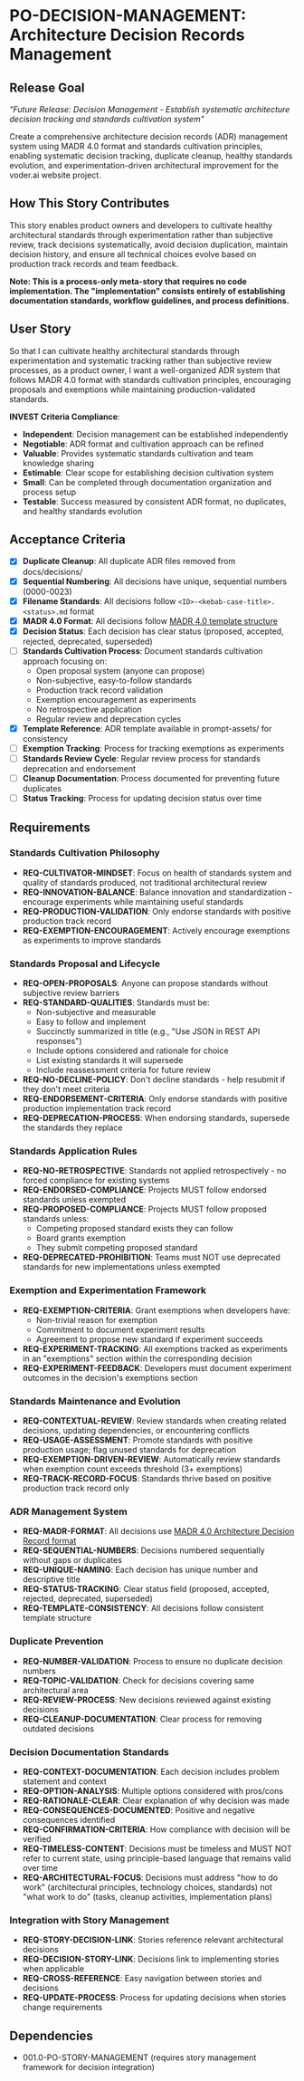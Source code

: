 # PO-DECISION-MANAGEMENT: Architecture Decision Records Management

## Release Goal

_"Future Release: Decision Management - Establish systematic architecture decision tracking and standards cultivation system"_

Create a comprehensive architecture decision records (ADR) management system using MADR 4.0 format and standards cultivation principles, enabling systematic decision tracking, duplicate cleanup, healthy standards evolution, and experimentation-driven architectural improvement for the voder.ai website project.

## How This Story Contributes

This story enables product owners and developers to cultivate healthy architectural standards through experimentation rather than subjective review, track decisions systematically, avoid decision duplication, maintain decision history, and ensure all technical choices evolve based on production track records and team feedback.

**Note: This is a process-only meta-story that requires no code implementation. The "implementation" consists entirely of establishing documentation standards, workflow guidelines, and process definitions.**

## User Story

So that I can cultivate healthy architectural standards through experimentation and systematic tracking rather than subjective review processes, as a product owner, I want a well-organized ADR system that follows MADR 4.0 format with standards cultivation principles, encouraging proposals and exemptions while maintaining production-validated standards.

**INVEST Criteria Compliance**:

- **Independent**: Decision management can be established independently
- **Negotiable**: ADR format and cultivation approach can be refined
- **Valuable**: Provides systematic standards cultivation and team knowledge sharing
- **Estimable**: Clear scope for establishing decision cultivation system
- **Small**: Can be completed through documentation organization and process setup
- **Testable**: Success measured by consistent ADR format, no duplicates, and healthy standards evolution

## Acceptance Criteria

- [x] **Duplicate Cleanup**: All duplicate ADR files removed from docs/decisions/
- [x] **Sequential Numbering**: All decisions have unique, sequential numbers (0000-0023)
- [x] **Filename Standards**: All decisions follow `<ID>-<kebab-case-title>.<status>.md` format
- [x] **MADR 4.0 Format**: All decisions follow [MADR 4.0 template structure](../../../prompt-assets/adr-template.md)
- [x] **Decision Status**: Each decision has clear status (proposed, accepted, rejected, deprecated, superseded)
- [ ] **Standards Cultivation Process**: Document standards cultivation approach focusing on:
  - Open proposal system (anyone can propose)
  - Non-subjective, easy-to-follow standards
  - Production track record validation
  - Exemption encouragement as experiments
  - No retrospective application
  - Regular review and deprecation cycles
- [x] **Template Reference**: ADR template available in prompt-assets/ for consistency
- [ ] **Exemption Tracking**: Process for tracking exemptions as experiments
- [ ] **Standards Review Cycle**: Regular review process for standards deprecation and endorsement
- [ ] **Cleanup Documentation**: Process documented for preventing future duplicates
- [ ] **Status Tracking**: Process for updating decision status over time

## Requirements

### Standards Cultivation Philosophy

- **REQ-CULTIVATOR-MINDSET**: Focus on health of standards system and quality of standards produced, not traditional architectural review
- **REQ-INNOVATION-BALANCE**: Balance innovation and standardization - encourage experiments while maintaining useful standards
- **REQ-PRODUCTION-VALIDATION**: Only endorse standards with positive production track record
- **REQ-EXEMPTION-ENCOURAGEMENT**: Actively encourage exemptions as experiments to improve standards

### Standards Proposal and Lifecycle

- **REQ-OPEN-PROPOSALS**: Anyone can propose standards without subjective review barriers
- **REQ-STANDARD-QUALITIES**: Standards must be:
  - Non-subjective and measurable
  - Easy to follow and implement
  - Succinctly summarized in title (e.g., "Use JSON in REST API responses")
  - Include options considered and rationale for choice
  - List existing standards it will supersede
  - Include reassessment criteria for future review
- **REQ-NO-DECLINE-POLICY**: Don't decline standards - help resubmit if they don't meet criteria
- **REQ-ENDORSEMENT-CRITERIA**: Only endorse standards with positive production implementation track record
- **REQ-DEPRECATION-PROCESS**: When endorsing standards, supersede the standards they replace

### Standards Application Rules

- **REQ-NO-RETROSPECTIVE**: Standards not applied retrospectively - no forced compliance for existing systems
- **REQ-ENDORSED-COMPLIANCE**: Projects MUST follow endorsed standards unless exempted
- **REQ-PROPOSED-COMPLIANCE**: Projects MUST follow proposed standards unless:
  - Competing proposed standard exists they can follow
  - Board grants exemption
  - They submit competing proposed standard
- **REQ-DEPRECATED-PROHIBITION**: Teams must NOT use deprecated standards for new implementations unless exempted

### Exemption and Experimentation Framework

- **REQ-EXEMPTION-CRITERIA**: Grant exemptions when developers have:
  - Non-trivial reason for exemption
  - Commitment to document experiment results
  - Agreement to propose new standard if experiment succeeds
- **REQ-EXPERIMENT-TRACKING**: All exemptions tracked as experiments in an "exemptions" section within the corresponding decision
- **REQ-EXPERIMENT-FEEDBACK**: Developers must document experiment outcomes in the decision's exemptions section

### Standards Maintenance and Evolution

- **REQ-CONTEXTUAL-REVIEW**: Review standards when creating related decisions, updating dependencies, or encountering conflicts
- **REQ-USAGE-ASSESSMENT**: Promote standards with positive production usage; flag unused standards for deprecation
- **REQ-EXEMPTION-DRIVEN-REVIEW**: Automatically review standards when exemption count exceeds threshold (3+ exemptions)
- **REQ-TRACK-RECORD-FOCUS**: Standards thrive based on positive production track record only

### ADR Management System

- **REQ-MADR-FORMAT**: All decisions use [MADR 4.0 Architecture Decision Record format](../../../prompt-assets/adr-template.md)
- **REQ-SEQUENTIAL-NUMBERS**: Decisions numbered sequentially without gaps or duplicates
- **REQ-UNIQUE-NAMING**: Each decision has unique number and descriptive title
- **REQ-STATUS-TRACKING**: Clear status field (proposed, accepted, rejected, deprecated, superseded)
- **REQ-TEMPLATE-CONSISTENCY**: All decisions follow consistent template structure

### Duplicate Prevention

- **REQ-NUMBER-VALIDATION**: Process to ensure no duplicate decision numbers
- **REQ-TOPIC-VALIDATION**: Check for decisions covering same architectural area
- **REQ-REVIEW-PROCESS**: New decisions reviewed against existing decisions
- **REQ-CLEANUP-DOCUMENTATION**: Clear process for removing outdated decisions

### Decision Documentation Standards

- **REQ-CONTEXT-DOCUMENTATION**: Each decision includes problem statement and context
- **REQ-OPTION-ANALYSIS**: Multiple options considered with pros/cons
- **REQ-RATIONALE-CLEAR**: Clear explanation of why decision was made
- **REQ-CONSEQUENCES-DOCUMENTED**: Positive and negative consequences identified
- **REQ-CONFIRMATION-CRITERIA**: How compliance with decision will be verified
- **REQ-TIMELESS-CONTENT**: Decisions must be timeless and MUST NOT refer to current state, using principle-based language that remains valid over time
- **REQ-ARCHITECTURAL-FOCUS**: Decisions must address "how to do work" (architectural principles, technology choices, standards) not "what work to do" (tasks, cleanup activities, implementation plans)

### Integration with Story Management

- **REQ-STORY-DECISION-LINK**: Stories reference relevant architectural decisions
- **REQ-DECISION-STORY-LINK**: Decisions link to implementing stories when applicable
- **REQ-CROSS-REFERENCE**: Easy navigation between stories and decisions
- **REQ-UPDATE-PROCESS**: Process for updating decisions when stories change requirements

## Dependencies

- 001.0-PO-STORY-MANAGEMENT (requires story management framework for decision integration)

